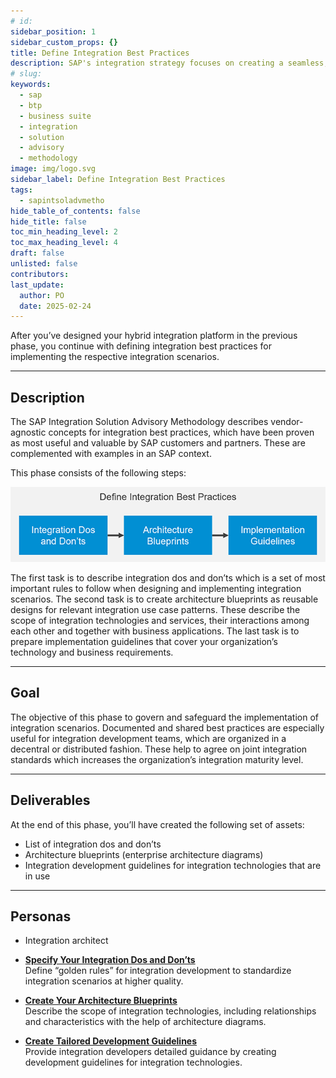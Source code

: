 ```yaml
---
# id: 
sidebar_position: 1
sidebar_custom_props: {}
title: Define Integration Best Practices
description: SAP's integration strategy focuses on creating a seamless, intelligent suite of business applications by integrating end-to-end processes across SAP, partner, and third-party solutions, aiming to accelerate innovation and deliver significant business value. A key component of this strategy is the SAP Integration Solution Advisory Methodology, which provides a comprehensive framework for defining, documenting, and executing enterprise integration strategies, covering both technical and organizational aspects, and can be adapted to various integration technologies and organizational needs.
# slug: 
keywords:
  - sap
  - btp
  - business suite
  - integration
  - solution
  - advisory
  - methodology
image: img/logo.svg
sidebar_label: Define Integration Best Practices
tags:
  - sapintsoladvmetho
hide_table_of_contents: false
hide_title: false
toc_min_heading_level: 2
toc_max_heading_level: 4
draft: false
unlisted: false
contributors:
last_update:
  author: PO
  date: 2025-02-24
---
```


<!-- loiof8483683f43b4dd9a3fab212df68aa16 -->

After you’ve designed your hybrid integration platform in the previous phase, you continue with defining integration best practices for implementing the respective integration scenarios.

***

<a name="loiof8483683f43b4dd9a3fab212df68aa16__section_vbb_gnk_swb"/>

## Description

The SAP Integration Solution Advisory Methodology describes vendor-agnostic concepts for integration best practices, which have been proven as most useful and valuable by SAP customers and partners. These are complemented with examples in an SAP context.

This phase consists of the following steps:

![](images/loiobcb9902ac0a841b4919d62803a39011f_LowRes.png)

The first task is to describe integration dos and don’ts which is a set of most important rules to follow when designing and implementing integration scenarios. The second task is to create architecture blueprints as reusable designs for relevant integration use case patterns. These describe the scope of integration technologies and services, their interactions among each other and together with business applications. The last task is to prepare implementation guidelines that cover your organization’s technology and business requirements.

***

<a name="loiof8483683f43b4dd9a3fab212df68aa16__section_mp5_jnk_swb"/>

## Goal

The objective of this phase to govern and safeguard the implementation of integration scenarios. Documented and shared best practices are especially useful for integration development teams, which are organized in a decentral or distributed fashion. These help to agree on joint integration standards which increases the organization’s integration maturity level.

***

<a name="loiof8483683f43b4dd9a3fab212df68aa16__section_xtt_knk_swb"/>

## Deliverables

At the end of this phase, you’ll have created the following set of assets:

-   List of integration dos and don’ts
-   Architecture blueprints \(enterprise architecture diagrams\)
-   Integration development guidelines for integration technologies that are in use

***

<a name="loiof8483683f43b4dd9a3fab212df68aa16__section_b3v_nnk_swb"/>

## Personas

-   Integration architect

-   **[Specify Your Integration Dos and Don’ts](1-specify-your-integration-dos-and-don-ts.md "Define “golden rules” for integration development to standardize integration scenarios
		at higher quality.")**  
Define “golden rules” for integration development to standardize integration scenarios at higher quality.
-   **[Create Your Architecture Blueprints](2-create-your-architecture-blueprints.md "Describe the scope of integration technologies, including relationships and
		characteristics with the help of architecture diagrams. ")**  
Describe the scope of integration technologies, including relationships and characteristics with the help of architecture diagrams.
-   **[Create Tailored Development Guidelines](3-create-tailored-development-guidelines.md "Provide integration developers detailed guidance by creating development guidelines for
		integration technologies.")**  
Provide integration developers detailed guidance by creating development guidelines for integration technologies.

